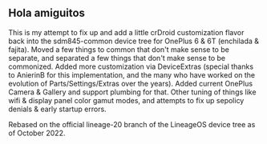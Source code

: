 ## Hola amiguitos

This is my attempt to fix up and add a little crDroid customization flavor back into the sdm845-common device tree for OnePlus 6 & 6T (enchilada & fajita).
Moved a few things to common that don't make sense to be separate, and separated a few things that don't make sense to be commonized.
Added more customization via DeviceExtras (special thanks to AnierinB for this implementation, and the many who have worked on the evolution of Parts/Settings/Extras over the years).
Added current OnePlus Camera & Gallery and support plumbing for that.
Other tuning of things like wifi & display panel color gamut modes, and attempts to fix up sepolicy denials & early startup errors.

Rebased on the official lineage-20 branch of the LineageOS device tree as of October 2022.
